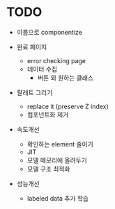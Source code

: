 # TODO
- 이름으로 componentize

- 완료 페이지
  - error checking page
  - 데이터 수집
    - 버튼 외 원하는 클래스

- 팔레트 그리기
  - replace it (preserve Z index)
  - 컴포넌트화 제거

- 속도개선
  - 확인하는 element 줄이기
  - JIT
  - 모델 메모리에 올려두기
  - 모델 구조 최적화

- 성능개선
  - labeled data 추가 학습